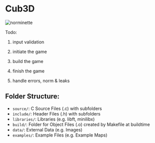 # Cub3D
![norminette](https://github.com/Eduard953/Cub3D/workflows/Norm-Check/badge.svg)

Todo:

1. input validation

2. initiate the game

3. build the game

4. finish the game

5. handle errors, norm & leaks

## Folder Structure:
- `source/`: C Source Files (.c) with subfolders
- `include/`: Header Files (.h) with subfolders
- `libraries/`: Libraries (e.g. libft, minilibx)
- `build/`: Folder for Object Files (.o) created by Makefile at buildtime
- `data/`: External Data (e.g. Images)
- `examples/`: Example Files (e.g. Example Maps)

